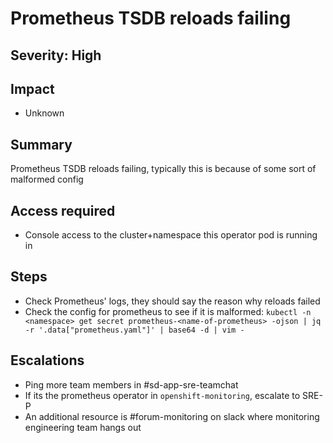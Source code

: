 # Prometheus TSDB reloads failing

## Severity: High

## Impact

- Unknown

## Summary

Prometheus TSDB reloads failing, typically this is because of some sort of malformed config

## Access required

- Console access to the cluster+namespace this operator pod is running in

## Steps

- Check Prometheus' logs, they should say the reason why reloads failed
- Check the config for prometheus to see if it is malformed:
`kubectl -n <namespace> get secret prometheus-<name-of-prometheus> -ojson | jq -r '.data["prometheus.yaml"]' | base64 -d | vim -`


## Escalations

- Ping more team members in #sd-app-sre-teamchat
- If its the prometheus operator in `openshift-monitoring`, escalate to SRE-P
- An additional resource is #forum-monitoring on slack where monitoring engineering team hangs out
